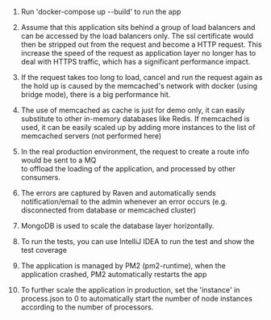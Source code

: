 1. Run 'docker-compose up --build' to run the app

2. Assume that this application sits behind a group of load balancers and can be accessed by the load balancers only.
The ssl certificate would then be stripped out from the request and become a HTTP request.
This increase the speed of the request as application layer no longer has to deal with HTTPS traffic, which has a significant
performance impact.

3. If the request takes too long to load, cancel and run the request again as the hold up is caused
by the memcached's network with docker (using bridge mode), there is a big performance hit.

4. The use of memcached as cache is just for demo only, it can easily substitute to other
in-memory databases like Redis. If memcached is used, it can be easily
scaled up by adding more instances to the list of memcached servers (not performed here)

5. In the real production environment, the request to create a route info would be sent to a MQ  
to offload the loading of the application, and processed by other consumers.

6. The errors are captured by Raven and automatically sends notification/email to the admin whenever
an error occurs (e.g. disconnected from database or memcached cluster)

7. MongoDB is used to scale the database layer horizontally.

8. To run the tests, you can use IntelliJ IDEA to run the test and show the test coverage

9. The application is managed by PM2 (pm2-runtime), when the application crashed,
PM2 automatically restarts the app

10. To further scale the application in production, set the 'instance' in process.json
to 0 to automatically start the number of node instances
according to the number of processors.
